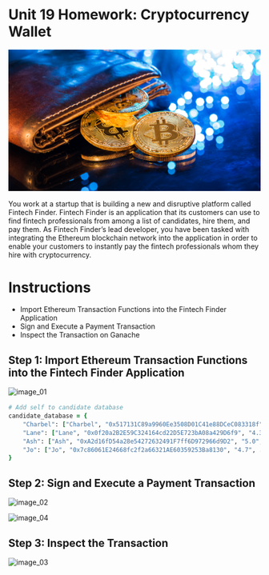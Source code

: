 # Unit 19 Homework: Cryptocurrency Wallet

![An image shows a wallet with bitcoin.](Images/19-4-challenge-image.png)

You work at a startup that is building a new and disruptive platform called Fintech Finder. Fintech Finder is an application that its customers can use to find fintech professionals from among a list of candidates, hire them, and pay them. As Fintech Finder’s lead developer, you have been tasked with integrating the Ethereum blockchain network into the application in order to enable your customers to instantly pay the fintech professionals whom they hire with cryptocurrency.

# Instructions

* Import Ethereum Transaction Functions into the Fintech Finder Application
* Sign and Execute a Payment Transaction
* Inspect the Transaction on Ganache

## Step 1: Import Ethereum Transaction Functions into the Fintech Finder Application

![image_01](https://user-images.githubusercontent.com/95597283/167981616-6b9a2a7b-dece-4b9b-9325-111b28e2d7c4.png)

```ruby
# Add self to candidate database
candidate_database = {
    "Charbel": ["Charbel", "0x517131C89a9960Ee3508D01C41e88DCeC083318f", "4.1", .16, "Images/charbel.jpg"],
    "Lane": ["Lane", "0x0f20a2B2E59C324164cd22D5E723bA08a429D6f9", "4.3", .20, "Images/lane.jpeg"],
    "Ash": ["Ash", "0xA2d16fD54a28e54272632491F7ff6D972966d9D2", "5.0", .33, "Images/ash.jpeg"],
    "Jo": ["Jo", "0x7c86061E24668fc2f2a66321AE60359253Ba8130", "4.7", .19, "Images/jo.jpeg"],
}
``` 

## Step 2: Sign and Execute a Payment Transaction

![image_02](https://user-images.githubusercontent.com/95597283/167981672-0ca90645-134d-4652-b021-156ced30dc1c.png)

![image_04](https://user-images.githubusercontent.com/95597283/167981817-af1b8857-3111-414d-b0ed-8098f38fae96.png)

## Step 3: Inspect the Transaction

![image_03](https://user-images.githubusercontent.com/95597283/167981680-5b7de34d-0fc4-4f38-a8c3-45d5e3344d05.png)
